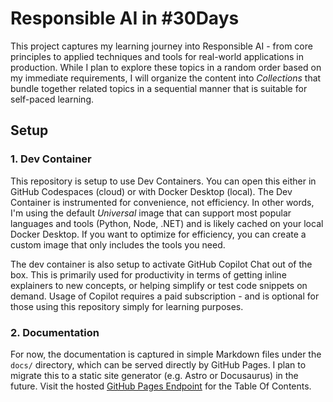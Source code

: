 # Responsible AI in #30Days

This project captures  my learning journey into Responsible AI - from core principles to applied techniques and tools for real-world applications in production. While I plan to explore these topics in a random order based on my immediate requirements, I will organize the content into _Collections_ that bundle together related topics in a sequential manner that is suitable for self-paced learning.

## Setup

### 1. Dev Container
This repository is setup to use Dev Containers. You can open this either in GitHub Codespaces (cloud) or with Docker Desktop (local). The Dev Container is instrumented for convenience, not efficiency. In other words, I'm using the default _Universal_ image that can support most popular languages and tools (Python, Node, .NET) and is likely cached on your local Docker Desktop. If you want to optimize for efficiency, you can create a custom image that only includes the tools you need.

The dev container is also setup to activate GitHub Copilot Chat out of the box. This is primarily used for productivity in terms of getting inline explainers to new concepts, or helping simplify or test code snippets on demand. Usage of Copilot requires a paid subscription - and is optional for those using this repository simply for learning purposes.

### 2. Documentation

For now, the documentation is captured in simple Markdown files under the `docs/` directory, which can be served directly by GitHub Pages. I plan to migrate this to a static site generator (e.g. Astro or Docusaurus) in the future.
Visit the hosted [GitHub Pages Endpoint](https://30daysof.github.io/responsible-ai/) for the Table Of Contents.
